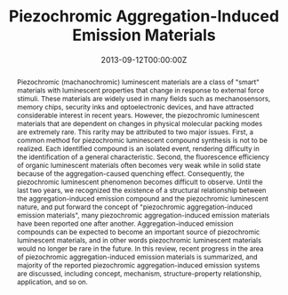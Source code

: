---
title: 'Piezochromic Aggregation-Induced Emission Materials'

# Authors
# If you created a profile for a user (e.g. the default `admin` user), write the username (folder name) here
# and it will be replaced with their full name and linked to their profile.
authors:
  - Peng Bangyin
  - Xu Shidang
  - Chi Zhenguo*
  - Zhang Xiqi
  - Zhang Yi
  - Xu Jiarui*

# # Author notes (optional)
# author_notes:
#   - ''
#   - ''
#   - 'Corresponding author'
#   - ''
#   - ''
#   - 'Corresponding author'

date: '2013-09-12T00:00:00Z'
doi: '10.7536/PC130329'

# Schedule page publish date (NOT publication's date).
publishDate: '2013-11-15T00:00:00Z'

# Publication type.
# Accepts a single type but formatted as a YAML list (for Hugo requirements).
# Enter a publication type from the CSL standard.
publication_types: ['article-journal']

# Publication name and optional abbreviated publication name.
publication: In *Progress in Chemistry*
publication_short: In *Prog. Chem.*

abstract: Piezochromic (machanochromic) luminescent materials are a class of "smart" materials with luminescent properties that change in response to external force stimuli. These materials are widely used in many fields such as mechanosensors, memory chips, security inks and optoelectronic devices, and have attracted considerable interest in recent years. However, the piezochromic luminescent materials that are dependent on changes in physical molecular packing modes are extremely rare. This rarity may be attributed to two major issues. First, a common method for piezochromic luminescent compound synthesis is not to be realized. Each identified compound is an isolated event, rendering difficulty in the identification of a general characteristic. Second, the fluorescence efficiency of organic luminescent materials often becomes very weak while in solid state because of the aggregation-caused quenching effect. Consequently, the piezochromic luminescent phenomenon becomes difficult to observe. Until the last two years, we recognized the existence of a structural relationship between the aggregation-induced emission compound and the piezochromic luminescent nature, and put forward the concept of "piezochromic aggregation-induced emission materials", many piezochromic aggregation-induced emission materials have been reported one after another. Aggregation-induced emission compounds can be expected to become an important source of piezochromic luminescent materials, and in other words piezochromic luminescent materials would no longer be rare in the future. In this review, recent progress in the area of piezochromic aggregation-induced emission materials is summarized, and majority of the reported piezochromic aggregation-induced emission systems are discussed, including concept, mechanism, structure-property relationship, application, and so on.

# Summary. An optional shortened abstract.
summary: Piezochromic (machanochromic) luminescent materials are a class of "smart" materials with luminescent properties that change in response to external force stimuli. These materials are widely used in many fields such as mechanosensors, memory chips, security inks and optoelectronic devices, and have attracted considerable interest in recent years. However, the piezochromic luminescent materials that are dependent on changes in physical molecular packing modes are extremely rare. This rarity may be attributed to two major issues. First, a common method for piezochromic luminescent compound synthesis is not to be realized. Each identified compound is an isolated event, rendering difficulty in the identification of a general characteristic. Second, the fluorescence efficiency of organic luminescent materials often becomes very weak while in solid state because of the aggregation-caused quenching effect. Consequently, the piezochromic luminescent phenomenon becomes difficult to observe. Until the last two years, we recognized the existence of a structural relationship between the aggregation-induced emission compound and the piezochromic luminescent nature, and put forward the concept of "piezochromic aggregation-induced emission materials", many piezochromic aggregation-induced emission materials have been reported one after another. Aggregation-induced emission compounds can be expected to become an important source of piezochromic luminescent materials, and in other words piezochromic luminescent materials would no longer be rare in the future. In this review, recent progress in the area of piezochromic aggregation-induced emission materials is summarized, and majority of the reported piezochromic aggregation-induced emission systems are discussed, including concept, mechanism, structure-property relationship, application, and so on.
tags: []

# Display this page in the Featured widget?
featured: true

# Custom links (uncomment lines below)
# links:
# - name: Custom Link
#   url: http://example.org

url_pdf: 'https://manu56.magtech.com.cn/progchem/EN/abstract/abstract11217.shtml#3'
url_code: ''
url_dataset: ''
url_poster: ''
url_project: ''
url_slides: ''
url_source: ''
url_video: ''

# Featured image
# To use, add an image named `featured.jpg/png` to your page's folder.
# image:
#   caption: 'Image credit: [**Unsplash**](https://unsplash.com/photos/pLCdAaMFLTE)'
#   focal_point: ''
#   preview_only: false
---